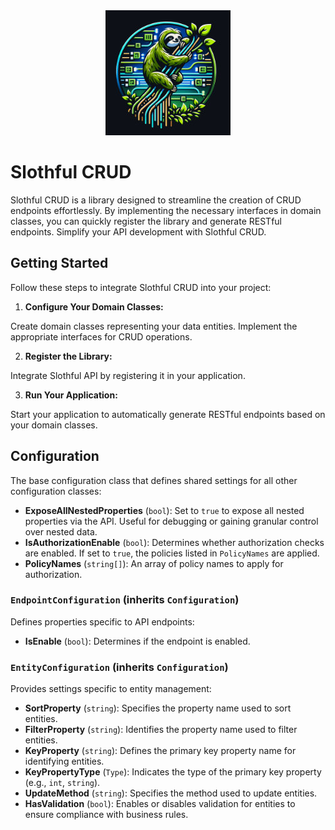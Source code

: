 <div align="center">
    <img src="documentation/slothful-api.jpg" alt="slothful-api logo">
</div>

# Slothful CRUD

Slothful CRUD is a library designed to streamline the creation of CRUD endpoints effortlessly. By implementing the necessary interfaces in domain classes, you can quickly register the library and generate RESTful endpoints. Simplify your API development with Slothful CRUD.

## Getting Started

Follow these steps to integrate Slothful CRUD into your project:

1. **Configure Your Domain Classes:**

Create domain classes representing your data entities.
Implement the appropriate interfaces for CRUD operations.

2. **Register the Library:**

Integrate Slothful API by registering it in your application.

3. **Run Your Application:**

Start your application to automatically generate RESTful endpoints based on your domain classes.

## Configuration
The base configuration class that defines shared settings for all other configuration classes:

- **ExposeAllNestedProperties** (`bool`): Set to `true` to expose all nested properties via the API. Useful for debugging or gaining granular control over nested data.
- **IsAuthorizationEnable** (`bool`): Determines whether authorization checks are enabled. If set to `true`, the policies listed in `PolicyNames` are applied.
- **PolicyNames** (`string[]`): An array of policy names to apply for authorization.

### `EndpointConfiguration` (inherits `Configuration`)
Defines properties specific to API endpoints:

- **IsEnable** (`bool`): Determines if the endpoint is enabled.

### `EntityConfiguration` (inherits `Configuration`)
Provides settings specific to entity management:

- **SortProperty** (`string`): Specifies the property name used to sort entities.
- **FilterProperty** (`string`): Identifies the property name used to filter entities.
- **KeyProperty** (`string`): Defines the primary key property name for identifying entities.
- **KeyPropertyType** (`Type`): Indicates the type of the primary key property (e.g., `int`, `string`).
- **UpdateMethod** (`string`): Specifies the method used to update entities.
- **HasValidation** (`bool`): Enables or disables validation for entities to ensure compliance with business rules.